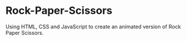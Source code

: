 # Rock-Paper-Scissors
Using HTML, CSS and JavaScript to create  an animated version of Rock Paper Scissors.
